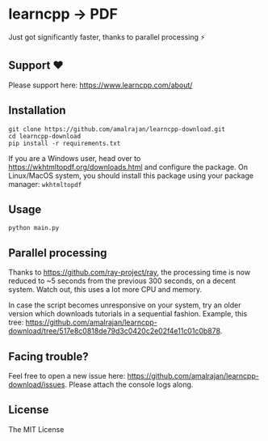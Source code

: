 # learncpp -> PDF

Just got significantly faster, thanks to parallel processing ⚡

## Support ❤️

Please support here: https://www.learncpp.com/about/


## Installation 

```
git clone https://github.com/amalrajan/learncpp-download.git
cd learncpp-download
pip install -r requirements.txt
```

If you are a Windows user, head over to https://wkhtmltopdf.org/downloads.html and configure the package.
On Linux/MacOS system, you should install this package using your package manager: `wkhtmltopdf`


## Usage

```
python main.py
```

## Parallel processing

Thanks to https://github.com/ray-project/ray, the processing time is now reduced to ~5 seconds from the previous 300 seconds, on a decent system.
Watch out, this uses a lot more CPU and memory.

<!-- ![image](https://raw.githubusercontent.com/amalrajan/learncpp-download/master/screenshots/Screenshot%202022-02-25%20145949.png) -->

In case the script becomes unresponsive on your system, try an older version which downloads tutorials in a sequential fashion. Example, this tree: https://github.com/amalrajan/learncpp-download/tree/517e8c0818de79d3c0420c2e02f4e11c01c0b878.

## Facing trouble?

Feel free to open a new issue here: https://github.com/amalrajan/learncpp-download/issues. Please attach the console logs along.

## License

The MIT License
